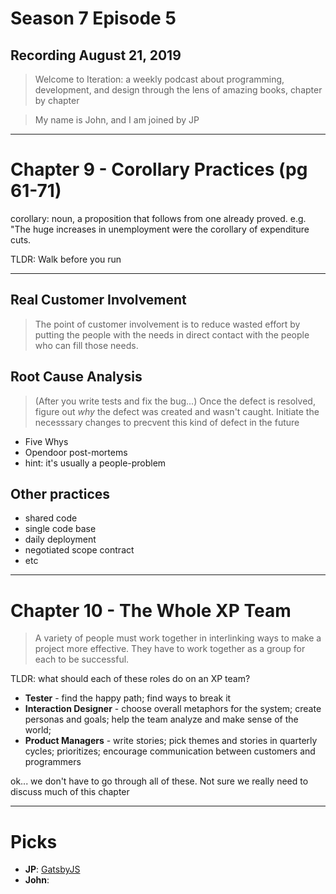 # Season 7 Episode 5

## Recording August 21, 2019

> Welcome to Iteration: a weekly podcast about programming, development, and design through the lens of amazing books, chapter by chapter

> My name is John, and I am joined by JP

---

# Chapter 9 - Corollary Practices (pg 61-71)

corollary: noun, a proposition that follows from one already proved. e.g. "The huge increases in unemployment were the corollary of expenditure cuts.

TLDR: Walk before you run

---

## Real Customer Involvement

> The point of customer involvement is to reduce wasted effort by putting the people with the needs in direct contact with the people who can fill those needs.

## Root Cause Analysis

> (After you write tests and fix the bug...) Once the defect is resolved, figure out _why_ the defect was created and wasn't caught. Initiate the necesssary changes to precvent this kind of defect in the future

- Five Whys
- Opendoor post-mortems
- hint: it's usually a people-problem

## Other practices

- shared code
- single code base
- daily deployment
- negotiated scope contract
- etc

---

# Chapter 10 - The Whole XP Team

> A variety of people must work together in interlinking ways to make a project more effective. They have to work together as a group for each to be successful.

TLDR: what should each of these roles do on an XP team?

- **Tester** - find the happy path; find ways to break it
- **Interaction Designer** - choose overall metaphors for the system; create personas and goals; help the team analyze and make sense of the world;
- **Product Managers** - write stories; pick themes and stories in quarterly cycles; prioritizes; encourage communication between customers and programmers

ok... we don't have to go through all of these. Not sure we really need to discuss much of this chapter

---

# Picks

- **JP**: [GatsbyJS](https://www.gatsbyjs.org)
- **John**:
